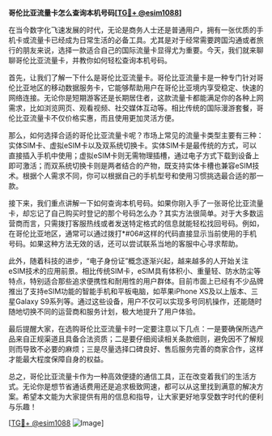 **哥伦比亚流量卡怎么查询本机号码[[TG💪+ @esim1088](https://t.me/s/esim1088)]**

在当今数字化飞速发展的时代，无论是商务人士还是普通用户，拥有一张优质的手机卡或流量卡已经成为日常生活的必备工具。尤其是对于经常需要跨国沟通或者旅行的朋友来说，选择一款适合自己的国际流量卡显得尤为重要。今天，我们就来聊聊哥伦比亚流量卡，并教你如何轻松查询本机号码。

首先，让我们了解一下什么是哥伦比亚流量卡。哥伦比亚流量卡是一种专门针对哥伦比亚地区的移动数据服务卡，它能够帮助用户在哥伦比亚境内享受稳定、快速的网络连接。无论你是短期游客还是长期居住者，这款流量卡都能满足你的各种上网需求，比如浏览网页、观看视频、社交媒体互动等。相比传统的国际漫游套餐，哥伦比亚流量卡不仅价格实惠，而且使用更加灵活方便。

那么，如何选择合适的哥伦比亚流量卡呢？市场上常见的流量卡类型主要有三种：实体SIM卡、虚拟eSIM卡以及双系统切换卡。实体SIM卡是最传统的方式，可以直接插入手机中使用；虚拟eSIM卡则无需物理插槽，通过电子方式下载到设备上即可激活；而双系统切换卡则是两者结合的产物，既支持实体卡槽也兼容eSIM技术。根据个人需求不同，你可以根据自己的手机型号和使用习惯挑选最合适的那一款。

接下来，我们重点讲解一下如何查询本机号码。如果你刚入手了一张哥伦比亚流量卡，却忘记了自己购买时登记的那个号码怎么办？其实方法很简单。对于大多数运营商而言，只需拨打客服热线或者发送特定格式的信息就能轻松找回号码。例如，在哥伦比亚地区，通常可以通过拨打*#06#这样的代码直接显示当前使用的手机号码。如果这种方法无效的话，还可以尝试联系当地的客服中心寻求帮助。

此外，随着科技的进步，“电子身份证”概念逐渐兴起，越来越多的人开始关注eSIM技术的应用前景。相比传统SIM卡，eSIM具有体积小、重量轻、防水防尘等特点，特别适合那些追求便携性和耐用性的用户群体。目前市面上已经有不少品牌推出了支持eSIM功能的智能手机和平板电脑，如苹果iPhone XS及以上版本、三星Galaxy S9系列等。通过这些设备，用户不仅可以实现多号同机操作，还能随时随地切换不同的运营商和服务计划，极大地提升了用户体验。

最后提醒大家，在选购哥伦比亚流量卡时一定要注意以下几点：一是要确保所选产品来自正规渠道且具备合法资质；二是要仔细阅读相关条款细则，避免因不了解规则而导致不必要的麻烦；三是尽量选择口碑良好、售后服务完善的商家合作，这样才能最大程度保障自身的权益。

总之，哥伦比亚流量卡作为一种高效便捷的通信工具，正在改变着我们的生活方式。无论你是想节省通话费用还是追求极致网速，都可以从这里找到满意的解决方案。希望本文能为大家提供有用的信息和指导，让大家更好地享受数字时代的便利与乐趣！

[[TG💪+ @esim1088](https://t.me/s/esim1088) ![Image](https://i.postimg.cc/4NQfJmqS/Snipaste-2025-05-13-00-14-12.png)]